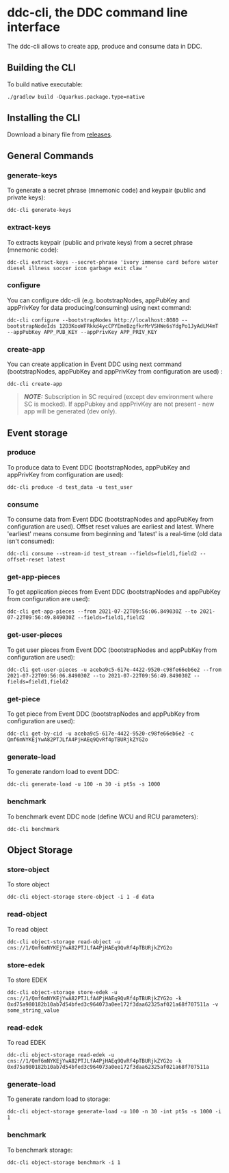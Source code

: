 # ddc-cli, the DDC command line interface

The ddc-cli allows to create app, produce and consume data in DDC.

## Building the CLI

To build native executable:

```
./gradlew build -Dquarkus.package.type=native 
```

## Installing the CLI

Download a binary file from [releases](https://github.com/Cerebellum-Network/ddc-cli/releases).

##  General Commands

### generate-keys

To generate a secret phrase (mnemonic code) and keypair (public and private keys):

```shell script
ddc-cli generate-keys
```

### extract-keys

To extracts keypair (public and private keys) from a secret phrase (mnemonic code):

```shell script
ddc-cli extract-keys --secret-phrase 'ivory immense card before water diesel illness soccer icon garbage exit claw '
```

### configure

You can configure ddc-cli (e.g. bootstrapNodes, appPubKey and appPrivKey for data producing/consuming) using next
command:

```shell script
ddc-cli configure --bootstrapNodes http://localhost:8080 --bootstrapNodeIds 12D3KooWFRkkd4ycCPYEmeBzgfkrMrVSHWe6sYdgPo1JyAdLM4mT --appPubKey APP_PUB_KEY --appPrivKey APP_PRIV_KEY
```

### create-app

You can create application in Event DDC using next command (bootstrapNodes, appPubKey and appPrivKey from configuration are used) :

```shell script
ddc-cli create-app
```

> **_NOTE:_**  Subscription in SC required (except dev environment where SC is mocked). If appPubkey and appPrivKey are not present - new app will be generated (dev only).

## Event storage

### produce

To produce data to Event DDC (bootstrapNodes, appPubKey and appPrivKey from configuration are used):

```shell script
ddc-cli produce -d test_data -u test_user
```

### consume

To consume data from Event DDC (bootstrapNodes and appPubKey from configuration are used). Offset reset values are earliest and latest. Where 'earliest' means consume from beginning and 'latest' is a real-time (old data isn't consumed):

```shell script
ddc-cli consume --stream-id test_stream --fields=field1,field2 --offset-reset latest
```

### get-app-pieces

To get application pieces from Event DDC (bootstrapNodes and appPubKey from configuration are used):

```shell script
ddc-cli get-app-pieces --from 2021-07-22T09:56:06.849030Z --to 2021-07-22T09:56:49.849030Z --fields=field1,field2
```

### get-user-pieces

To get user pieces from Event DDC (bootstrapNodes and appPubKey from configuration are used):

```shell script
ddc-cli get-user-pieces -u aceba9c5-617e-4422-9520-c98fe66eb6e2 --from 2021-07-22T09:56:06.849030Z --to 2021-07-22T09:56:49.849030Z --fields=field1,field2
```

### get-piece

To get piece from Event DDC (bootstrapNodes and appPubKey from configuration are used):

```shell script
ddc-cli get-by-cid -u aceba9c5-617e-4422-9520-c98fe66eb6e2 -c Qmf6mNYKEjYwA82PTJLfA4PjHAEq9QvRf4pTBURjkZYG2o
```

### generate-load

To generate random load to event DDC:

```shell script
ddc-cli generate-load -u 100 -n 30 -i pt5s -s 1000
```

### benchmark

To benchmark event DDC node (define WCU and RCU parameters):

```shell script
ddc-cli benchmark
```

## Object Storage

### store-object

To store object

```shell script
ddc-cli object-storage store-object -i 1 -d data
```

### read-object

To read object

```shell script
ddc-cli object-storage read-object -u cns://1/Qmf6mNYKEjYwA82PTJLfA4PjHAEq9QvRf4pTBURjkZYG2o
```

### store-edek

To store EDEK

```shell script
ddc-cli object-storage store-edek -u cns://1/Qmf6mNYKEjYwA82PTJLfA4PjHAEq9QvRf4pTBURjkZYG2o -k 0xd75a980182b10ab7d54bfed3c964073a0ee172f3daa62325af021a68f707511a -v some_string_value
```

### read-edek

To read EDEK

```shell script
ddc-cli object-storage read-edek -u cns://1/Qmf6mNYKEjYwA82PTJLfA4PjHAEq9QvRf4pTBURjkZYG2o -k 0xd75a980182b10ab7d54bfed3c964073a0ee172f3daa62325af021a68f707511a
```

### generate-load

To generate random load to storage:

```shell script
ddc-cli object-storage generate-load -u 100 -n 30 -int pt5s -s 1000 -i 1
```

### benchmark

To benchmark storage:

```shell script
ddc-cli object-storage benchmark -i 1
```
